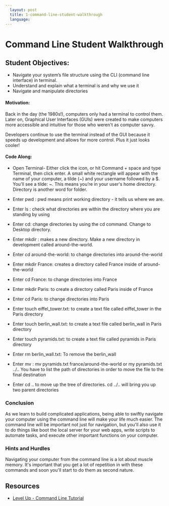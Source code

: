 ```yaml
---
  layout: post
  title: 1-command-line-student-walkthrough
  language: 
---
```



#  Command Line Student Walkthrough




## Student Objectives:
* Navigate your system’s file structure using the CLI (command line interface) in terminal.
* Understand and explain what a terminal is and why we use it
* Navigate and manipulate directories

#### Motivation:
Back in the day (the 1980s!), computers only had a terminal to control them. Later on, Graphical User Interfaces (GUIs) were created to make computers more accessible and intuitive for those who weren't as computer savvy. 

Developers continue to use the terminal instead of the GUI because it speeds up development and allows for more  control. Plus it just looks cooler!

#### Code Along:
* Open Terminal- Either click the icon, or hit Command + space and type Terminal, then click enter. A small white rectangle will appear with the name of your computer, a tilde (~) and your username followed by a $.
You’ll see a tilde: ~. This means you’re in your user's home directory. Directory is another word for folder.

* Enter pwd : pwd means print working directory - it tells us where we are.
* Enter ls : check what directories are within the directory where you are standing by using
* Enter cd: change directories by using the cd command. Change to Desktop directory.
* Enter mkdir : makes a new directory. Make a new directory in development called around-the-world.
* Enter cd around-the-world: to change directories into around-the-world
* Enter mkdir France: creates a directory called France inside of around-the-world
* Enter cd France: to change directories into France
* Enter mkdir Paris: to create a directory called Paris inside of France
* Enter cd Paris: to change directories into Paris
* Enter touch eiffel_tower.txt: to create a text file called eiffel_tower in the Paris directory
* Enter touch berlin_wall.txt: to create a text file called berlin_wall in Paris directory
* Enter touch pyramids.txt: to create a text file called pyramids in Paris directory
* Enter rm berlin_wall.txt: To remove the berlin_wall
* Enter mv : mv pyramids.txt france/around-the-world or my pyramids.txt ../.. You have to list the path of directories in order to move the file to the final destination
* Enter cd .. to move up the tree of directories. cd ../.. will bring you up two parent directories


### Conclusion
As we learn to build complicated applications, being able to swiftly navigate your computer using the command line will make your life much easier. The command line will be important not just for navigation, but you'll also use it to do things like boot the local server for your web apps, write scripts to automate tasks, and execute other important functions on your computer.

### Hints and Hurdles
Navigating your computer from the command line is a lot about muscle memory. It's important that you get a lot of repetition in with these commands and soon you'll start to do them as second nature.


##  Resources

* [Level Up - Command Line Tutorial](http://leveluptuts.com/tutorials/command-line-basics) 

